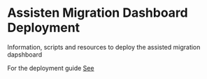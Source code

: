 # Assisten Migration Dashboard Deployment

Information, scripts and resources to deploy the assisted migration dapshboard

For the deployment guide [See](./deployment-steps.md)